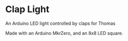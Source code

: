 # Clap Light

An Arduino LED light controlled by claps for Thomas

Made with an Arduino MkrZero, and an 8x8 LED square.


